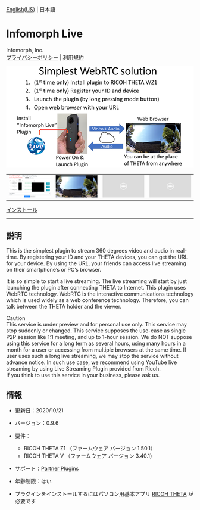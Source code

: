 [English(US)](README.md) | 日本語

# Infomorph Live
Infomorph, Inc.  
[プライバシーポリシー](../../README.ja.md#%E3%83%97%E3%83%A9%E3%82%A4%E3%83%90%E3%82%B7%E3%83%BC%E3%83%9D%E3%83%AA%E3%82%B7%E3%83%BC) | [利用規約](../../README.ja.md#%E5%88%A9%E7%94%A8%E8%A6%8F%E7%B4%84)

<div align="center">
 <img src="1.png">
 <table>
  <tr>
   <td><img src="2.png"></td>
   <td><img src="3.png"></td>
   <td><img src="../../resources/common/img/noimg.png"></td>
   <td><img src="../../resources/common/img/noimg.png"></td>
  </tr>
 </table>
</div>

[インストール](https://link.ricoh360.com/plugins/com.infomorph.theta.live_plugin/apk)

***

## 説明
This is the simplest plugin to stream 360 degrees video and audio in real-time. By registering your ID and your THETA devices, you can get the URL for your device. By using the URL, your friends can access live streaming on their smartphone’s or PC’s browser.  
  
It is so simple to start a live streaming. The live streaming will start by just launching the plugin after connecting THETA to Internet. This plugin uses WebRTC technology. WebRTC is the interactive communications technology which is used widely as a web conference technology. Therefore, you can talk between the THETA holder and the viewer.  
  
Caution  
This service is under preview and for personal use only. This service may stop suddenly or changed. This service supposes the use-case as single P2P session like 1:1 meeting, and up to 1-hour session. We do NOT suppose using this service for a long term as several hours, using many hours in a month for a user or accessing from multiple browsers at the same time. If user uses such a long live streaming, we may stop the service without advance notice. In such use case, we recommend using YouTube live streaming by using Live Streaming Plugin provided from Ricoh.  
If you think to use this service in your business, please ask us.  
  
  
## 情報
  * 更新日：2020/10/21
  * バージョン：0.9.6
  * 要件：
    * RICOH THETA Z1 （ファームウェア バージョン 1.50.1）
    * RICOH THETA V （ファームウェア バージョン 3.40.1）
  * サポート：[Partner Plugins](https://sites.infomorph.jp/infomorph-live)
  * 年齢制限：はい

* プラグインをインストールするにはパソコン用基本アプリ [RICOH THETA](https://theta360.com/ja/about/application/pc.html#app-detail-01) が必要です
